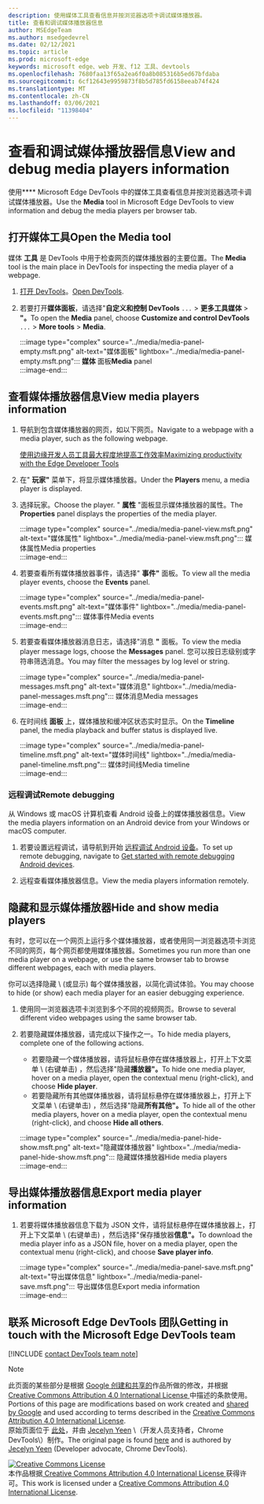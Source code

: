 ```yaml
---
description: 使用媒体工具查看信息并按浏览器选项卡调试媒体播放器。
title: 查看和调试媒体播放器信息
author: MSEdgeTeam
ms.author: msedgedevrel
ms.date: 02/12/2021
ms.topic: article
ms.prod: microsoft-edge
keywords: microsoft edge、web 开发、f12 工具、devtools
ms.openlocfilehash: 7680faa13f65a2ea6f0a8b085316b5ed67bfdaba
ms.sourcegitcommit: 6cf12643e9959873f8b5d785fd6158eeab74f424
ms.translationtype: MT
ms.contentlocale: zh-CN
ms.lasthandoff: 03/06/2021
ms.locfileid: "11398404"
---
```

<!-- Copyright Jecelyn Yeen

   Licensed under the Apache License, Version 2.0 (the "License");
   you may not use this file except in compliance with the License.
   You may obtain a copy of the License at

       https://www.apache.org/licenses/LICENSE-2.0

   Unless required by applicable law or agreed to in writing, software
   distributed under the License is distributed on an "AS IS" BASIS,
   WITHOUT WARRANTIES OR CONDITIONS OF ANY KIND, either express or implied.
   See the License for the specific language governing permissions and
   limitations under the License.  -->  

# <a name="view-and-debug-media-players-information"></a><span data-ttu-id="1b68d-104">查看和调试媒体播放器信息</span><span class="sxs-lookup"><span data-stu-id="1b68d-104">View and debug media players information</span></span>  

<span data-ttu-id="1b68d-105">使用\*\*\*\* Microsoft Edge DevTools 中的媒体工具查看信息并按浏览器选项卡调试媒体播放器。</span><span class="sxs-lookup"><span data-stu-id="1b68d-105">Use the **Media** tool in Microsoft Edge DevTools to view information and debug the media players per browser tab.</span></span>  

## <a name="open-the-media-tool"></a><span data-ttu-id="1b68d-106">打开媒体工具</span><span class="sxs-lookup"><span data-stu-id="1b68d-106">Open the Media tool</span></span>  

<span data-ttu-id="1b68d-107">媒体 **工具** 是 DevTools 中用于检查网页的媒体播放器的主要位置。</span><span class="sxs-lookup"><span data-stu-id="1b68d-107">The **Media** tool is the main place in DevTools for inspecting the media player of a webpage.</span></span>

1.  <span data-ttu-id="1b68d-108">[打开 DevTools][DevtoolsGuideChromiumOpen]。</span><span class="sxs-lookup"><span data-stu-id="1b68d-108">[Open DevTools][DevtoolsGuideChromiumOpen].</span></span>  
1.  <span data-ttu-id="1b68d-109">若要打开**媒体面板**，请选择"**自定义和控制 DevTools** `...`  >  **更多工具媒体**  >  **"。**</span><span class="sxs-lookup"><span data-stu-id="1b68d-109">To open the **Media** panel, choose **Customize and control DevTools** `...` > **More tools** > **Media**.</span></span>  
    
    :::image type="complex" source="../media/media-panel-empty.msft.png" alt-text="媒体面板" lightbox="../media/media-panel-empty.msft.png":::
       <span data-ttu-id="1b68d-111">**媒体** 面板</span><span class="sxs-lookup"><span data-stu-id="1b68d-111">**Media** panel</span></span>  
    :::image-end:::  
    
## <a name="view-media-players-information"></a><span data-ttu-id="1b68d-112">查看媒体播放器信息</span><span class="sxs-lookup"><span data-stu-id="1b68d-112">View media players information</span></span>  

1.  <span data-ttu-id="1b68d-113">导航到包含媒体播放器的网页，如以下网页。</span><span class="sxs-lookup"><span data-stu-id="1b68d-113">Navigate to a webpage with a media player, such as the following webpage.</span></span>  
    
    [<span data-ttu-id="1b68d-114">使用边缘开发人员工具最大程度地提高工作效率</span><span class="sxs-lookup"><span data-stu-id="1b68d-114">Maximizing productivity with the Edge Developer Tools</span></span>][BingVideosSearchViewDetailMidE0BA14EC0E0D18C06C8DE0BA14EC0E0D18C06C8]  
    
1.  <span data-ttu-id="1b68d-115">在" **玩家"** 菜单下，将显示媒体播放器。</span><span class="sxs-lookup"><span data-stu-id="1b68d-115">Under the **Players** menu, a media player is displayed.</span></span>  
1.  <span data-ttu-id="1b68d-116">选择玩家。</span><span class="sxs-lookup"><span data-stu-id="1b68d-116">Choose the player.</span></span>  <span data-ttu-id="1b68d-117">" **属性** "面板显示媒体播放器的属性。</span><span class="sxs-lookup"><span data-stu-id="1b68d-117">The **Properties** panel displays the properties of the media player.</span></span>  
    
    :::image type="complex" source="../media/media-panel-view.msft.png" alt-text="媒体属性" lightbox="../media/media-panel-view.msft.png":::
       <span data-ttu-id="1b68d-119">媒体属性</span><span class="sxs-lookup"><span data-stu-id="1b68d-119">Media properties</span></span>  
    :::image-end:::  
    
1.  <span data-ttu-id="1b68d-120">若要查看所有媒体播放器事件，请选择" **事件"** 面板。</span><span class="sxs-lookup"><span data-stu-id="1b68d-120">To view all the media player events, choose the **Events** panel.</span></span>  
    
    :::image type="complex" source="../media/media-panel-events.msft.png" alt-text="媒体事件" lightbox="../media/media-panel-events.msft.png":::
       <span data-ttu-id="1b68d-122">媒体事件</span><span class="sxs-lookup"><span data-stu-id="1b68d-122">Media events</span></span>  
    :::image-end:::  
    
1.  <span data-ttu-id="1b68d-123">若要查看媒体播放器消息日志，请选择"消息 **"** 面板。</span><span class="sxs-lookup"><span data-stu-id="1b68d-123">To view the media player message logs, choose the **Messages** panel.</span></span>  <span data-ttu-id="1b68d-124">您可以按日志级别或字符串筛选消息。</span><span class="sxs-lookup"><span data-stu-id="1b68d-124">You may filter the messages by log level or string.</span></span>  
    
    :::image type="complex" source="../media/media-panel-messages.msft.png" alt-text="媒体消息" lightbox="../media/media-panel-messages.msft.png":::
       <span data-ttu-id="1b68d-126">媒体消息</span><span class="sxs-lookup"><span data-stu-id="1b68d-126">Media messages</span></span>  
    :::image-end:::  
    
1.  <span data-ttu-id="1b68d-127">在时间线 **面板** 上，媒体播放和缓冲区状态实时显示。</span><span class="sxs-lookup"><span data-stu-id="1b68d-127">On the **Timeline** panel, the media playback and buffer status is displayed live.</span></span>  
    
    :::image type="complex" source="../media/media-panel-timeline.msft.png" alt-text="媒体时间线" lightbox="../media/media-panel-timeline.msft.png":::
       <span data-ttu-id="1b68d-129">媒体时间线</span><span class="sxs-lookup"><span data-stu-id="1b68d-129">Media timeline</span></span>  
    :::image-end:::  
    
### <a name="remote-debugging"></a><span data-ttu-id="1b68d-130">远程调试</span><span class="sxs-lookup"><span data-stu-id="1b68d-130">Remote debugging</span></span>  

<span data-ttu-id="1b68d-131">从 Windows 或 macOS 计算机查看 Android 设备上的媒体播放器信息。</span><span class="sxs-lookup"><span data-stu-id="1b68d-131">View the media players information on an Android device from your Windows or macOS computer.</span></span>  

1.  <span data-ttu-id="1b68d-132">若要设置远程调试，请导航到开始 [远程调试 Android 设备][DevtoolsGuideChromiumRemoteDebuggingIndex]。</span><span class="sxs-lookup"><span data-stu-id="1b68d-132">To set up remote debugging, navigate to [Get started with remote debugging Android devices][DevtoolsGuideChromiumRemoteDebuggingIndex].</span></span>  
1.  <span data-ttu-id="1b68d-133">远程查看媒体播放器信息。</span><span class="sxs-lookup"><span data-stu-id="1b68d-133">View the media players information remotely.</span></span>  
    
    <!-- TODO: recreate image using an Android device -->  
    <!--  
    :::image type="complex" source="../media/media-panel-remote-debug.msft.png" alt-text="Remote debugging" lightbox="../media/media-panel-remote-debug.msft.png":::
       Remote debugging  
    :::image-end:::  
    -->  
    
## <a name="hide-and-show-media-players"></a><span data-ttu-id="1b68d-134">隐藏和显示媒体播放器</span><span class="sxs-lookup"><span data-stu-id="1b68d-134">Hide and show media players</span></span>  

<span data-ttu-id="1b68d-135">有时，您可以在一个网页上运行多个媒体播放器，或者使用同一浏览器选项卡浏览不同的网页，每个网页都使用媒体播放器。</span><span class="sxs-lookup"><span data-stu-id="1b68d-135">Sometimes you run more than one media player on a webpage, or use the same browser tab to browse different webpages, each with media players.</span></span>

<span data-ttu-id="1b68d-136">你可以选择隐藏 \ (或显示\) 每个媒体播放器，以简化调试体验。</span><span class="sxs-lookup"><span data-stu-id="1b68d-136">You may choose to hide \(or show\) each media player for an easier debugging experience.</span></span>  

1.  <span data-ttu-id="1b68d-137">使用同一浏览器选项卡浏览到多个不同的视频网页。</span><span class="sxs-lookup"><span data-stu-id="1b68d-137">Browse to several different video webpages using the same browser tab.</span></span>  
1.  <span data-ttu-id="1b68d-138">若要隐藏媒体播放器，请完成以下操作之一。</span><span class="sxs-lookup"><span data-stu-id="1b68d-138">To hide media players, complete one of the following actions.</span></span>  
    *   <span data-ttu-id="1b68d-139">若要隐藏一个媒体播放器，请将鼠标悬停在媒体播放器上，打开上下文菜单 \ (右键单击\) ，然后选择"隐藏**播放器"。**</span><span class="sxs-lookup"><span data-stu-id="1b68d-139">To hide one media player, hover on a media player, open the contextual menu \(right-click\), and choose **Hide player**.</span></span>  
    *   <span data-ttu-id="1b68d-140">若要隐藏所有其他媒体播放器，请将鼠标悬停在媒体播放器上，打开上下文菜单 \ (右键单击\) ，然后选择"隐藏**所有其他"。**</span><span class="sxs-lookup"><span data-stu-id="1b68d-140">To hide all of the other media players, hover on a media player, open the contextual menu \(right-click\), and choose **Hide all others**.</span></span>  
    
    :::image type="complex" source="../media/media-panel-hide-show.msft.png" alt-text="隐藏媒体播放器" lightbox="../media/media-panel-hide-show.msft.png":::
       <span data-ttu-id="1b68d-142">隐藏媒体播放器</span><span class="sxs-lookup"><span data-stu-id="1b68d-142">Hide media players</span></span>  
    :::image-end:::  
    
## <a name="export-media-player-information"></a><span data-ttu-id="1b68d-143">导出媒体播放器信息</span><span class="sxs-lookup"><span data-stu-id="1b68d-143">Export media player information</span></span>  

1.  <span data-ttu-id="1b68d-144">若要将媒体播放器信息下载为 JSON 文件，请将鼠标悬停在媒体播放器上，打开上下文菜单 \ (右键单击\) ，然后选择"保存播放器**信息"。**</span><span class="sxs-lookup"><span data-stu-id="1b68d-144">To download the media player info as a JSON file, hover on a media player, open the contextual menu \(right-click\), and choose **Save player info**.</span></span>  
    
    :::image type="complex" source="../media/media-panel-save.msft.png" alt-text="导出媒体信息" lightbox="../media/media-panel-save.msft.png":::
       <span data-ttu-id="1b68d-146">导出媒体信息</span><span class="sxs-lookup"><span data-stu-id="1b68d-146">Export media information</span></span>  
    :::image-end:::  
    
## <a name="getting-in-touch-with-the-microsoft-edge-devtools-team"></a><span data-ttu-id="1b68d-147">联系 Microsoft Edge DevTools 团队</span><span class="sxs-lookup"><span data-stu-id="1b68d-147">Getting in touch with the Microsoft Edge DevTools team</span></span>  

[!INCLUDE [contact DevTools team note](../includes/contact-devtools-team-note.md)]  

<!-- links -->  

[DevtoolsGuideChromiumOpen]: ../open/index.md "在 DevTools (打开 Microsoft Edge) Chromium |Microsoft Docs"  

[DevtoolsGuideChromiumRemoteDebuggingIndex]: ../remote-debugging/index.md "Android 设备远程调试入门 | Microsoft Docs"  

[BingVideosSearchViewDetailMidE0BA14EC0E0D18C06C8DE0BA14EC0E0D18C06C8]: https://www.bing.com/videos/search?view=detail&mid=DE0BA14EC0E0D18C06C8DE0BA14EC0E0D18C06C8 "使用边缘开发人员工具最大限度地提高|必应视频"  

> [!NOTE]
> <span data-ttu-id="1b68d-151">此页面的某些部分是根据 [Google 创建和共享的][GoogleSitePolicies]作品所做的修改，并根据[ Creative Commons Attribution 4.0 International License ][CCA4IL]中描述的条款使用。</span><span class="sxs-lookup"><span data-stu-id="1b68d-151">Portions of this page are modifications based on work created and [shared by Google][GoogleSitePolicies] and used according to terms described in the [Creative Commons Attribution 4.0 International License][CCA4IL].</span></span>  
> <span data-ttu-id="1b68d-152">原始页面位于 [此处](https://developers.google.com/web/tools/chrome-devtools/media-panel/index)，并由 [Jecelyn Yeen][JecelynYeen] \（开发人员支持者，Chrome DevTools\）制作。</span><span class="sxs-lookup"><span data-stu-id="1b68d-152">The original page is found [here](https://developers.google.com/web/tools/chrome-devtools/media-panel/index) and is authored by [Jecelyn Yeen][JecelynYeen] \(Developer advocate, Chrome DevTools\).</span></span>  

[![Creative Commons License][CCby4Image]][CCA4IL]  
<span data-ttu-id="1b68d-154">本作品根据[ Creative Commons Attribution 4.0 International License ][CCA4IL]获得许可。</span><span class="sxs-lookup"><span data-stu-id="1b68d-154">This work is licensed under a [Creative Commons Attribution 4.0 International License][CCA4IL].</span></span>  

[CCA4IL]: https://creativecommons.org/licenses/by/4.0  
[CCby4Image]: https://i.creativecommons.org/l/by/4.0/88x31.png  
[GoogleSitePolicies]: https://developers.google.com/terms/site-policies  
[JecelynYeen]: https://developers.google.com/web/resources/contributors/jecelynyeen  

